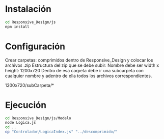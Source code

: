 # Instalación
 
```bash
cd Responsive_Design/js
npm install
```

# Configuración

Crear carpetas: comprimidos dentro de Responsive_Design y colocar los archivos .zip
Estructura del zip que se debe subir:
Nombre debe ser width x height: 1200x720
Dentro de esa carpeta debe ir una subcarpeta con cualquier nombre y adentro de ella todos los archivos correspondientes.

1200x720/subCarpeta/*

# Ejecución

```bash
cd Responsive_Design/js/Modelo
node Logica.js
cd ..
cp "Controlador/LogicaIndex.js" "../descomprimido/"
```

